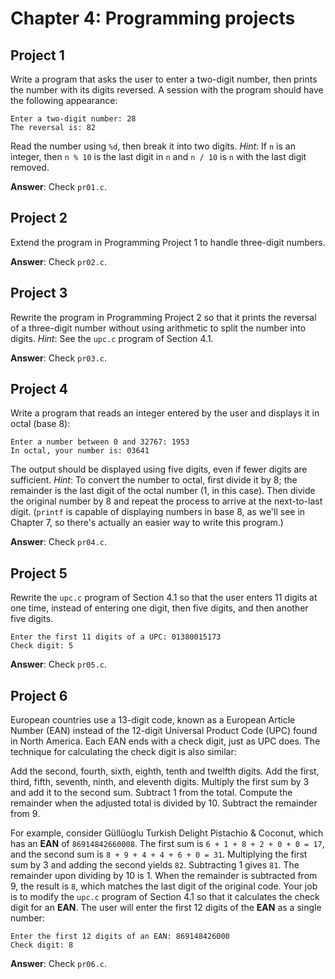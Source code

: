 # Chapter 4: Programming projects

## Project 1
Write a program that asks the user to enter a two-digit number, then prints the number with its digits reversed. A session with the program should have the following appearance:
```
Enter a two-digit number: 28
The reversal is: 82
```

Read the number using `%d`, then break it into two digits. *Hint*: If `n` is an integer, then `n % 10` is the last digit in `n` and `n / 10` is `n` with the last digit removed.

**Answer**: Check `pr01.c`.

## Project 2
Extend the program in Programming Project 1 to handle three-digit numbers.

**Answer**: Check `pr02.c`.

## Project 3
Rewrite the program in Programming Project 2 so that it prints the reversal of a three-digit number without using arithmetic to split the number into digits. *Hint*: See the `upc.c` program of Section 4.1.

**Answer**: Check `pr03.c`.

## Project 4
Write a program that reads an integer entered by the user and displays it in octal (base 8):
```
Enter a number between 0 and 32767: 1953
In octal, your number is: 03641
```

The output should be displayed using five digits, even if fewer digits are sufficient. *Hint*: To convert the number to octal, first divide it by 8; the remainder is the last digit of the octal number (1, in this case). Then divide the original number by 8 and repeat the process to arrive at the next-to-last digit. (`printf` is capable of displaying numbers in base 8, as we'll see in Chapter 7, so there's actually an easier way to write this program.)

**Answer**: Check `pr04.c`.

## Project 5
Rewrite the `upc.c` program of Section 4.1 so that the user enters 11 digits at one time, instead of entering one digit, then five digits, and then another five digits.
```
Enter the first 11 digits of a UPC: 01380015173
Check digit: 5
```

**Answer**: Check `pr05.c`.

## Project 6
European countries use a 13-digit code, known as a European Article Number (EAN) instead of the 12-digit Universal Product Code (UPC) found in North America. Each EAN ends with a check digit, just as UPC does. The technique for calculating the check digit is also similar:

Add the second, fourth, sixth, eighth, tenth and twelfth digits.
Add the first, third, fifth, seventh, ninth, and eleventh digits.
Multiply the first sum by 3 and add it to the second sum.
Subtract 1 from the total.
Compute the remainder when the adjusted total is divided by 10.
Subtract the remainder from 9.

For example, consider Güllüoglu Turkish Delight Pistachio & Coconut, which has an **EAN** of `86914842660008`. The first sum is `6 + 1 + 8 + 2 + 0 + 0 = 17`, and the second sum is `8 + 9 + 4 + 4 + 6 + 0 = 31`. Multiplying the first sum by 3 and adding the second yields `82`. Subtracting 1 gives `81`. The remainder upon dividing by 10 is 1. When the remainder is subtracted from 9, the result is `8`, which matches the last digit of the original code. Your job is to modify the `upc.c` program of Section 4.1 so that it calculates the check digit for an **EAN**. The user will enter the first 12 digits of the **EAN** as a single number:
```
Enter the first 12 digits of an EAN: 869148426000
Check digit: 8
```

**Answer**: Check `pr06.c`.

